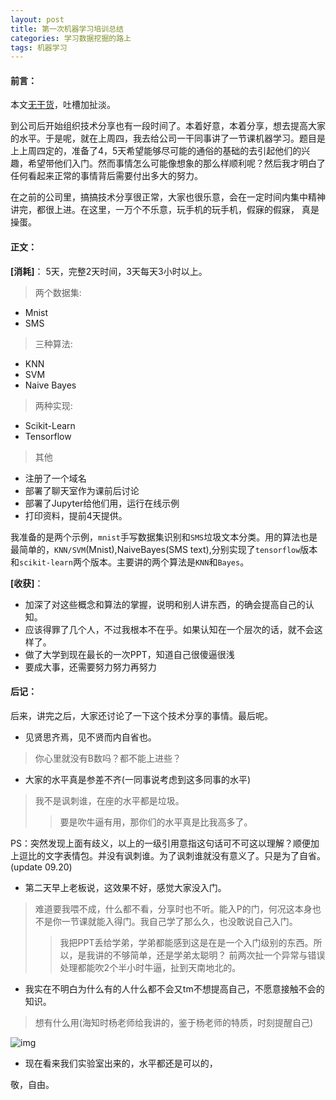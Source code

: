 ```yaml
---
layout: post
title: 第一次机器学习培训总结
categories: 学习数据挖掘的路上
tags: 机器学习 
---
```


#### 前言：

本文[无干货](../assets/ml_training.pptx)，吐槽加扯淡。

到公司后开始组织技术分享也有一段时间了。本着好意，本着分享，想去提高大家的水平。于是呢，就在上周四，我去给公司一干同事讲了一节课机器学习。题目是上上周四定的，准备了4，5天希望能够尽可能的通俗的基础的去引起他们的兴趣，希望带他们入门。然而事情怎么可能像想象的那么样顺利呢？然后我才明白了任何看起来正常的事情背后需要付出多大的努力。

在之前的公司里，搞搞技术分享很正常，大家也很乐意，会在一定时间内集中精神讲完，都很上进。在这里，一万个不乐意，玩手机的玩手机，假寐的假寐，
真是操蛋。


#### 正文：

**[消耗]**：
5天，完整2天时间，3天每天3小时以上。

> 两个数据集:

* Mnist 
* SMS  

> 三种算法:

* KNN
* SVM
* Naive Bayes

> 两种实现:

* Scikit-Learn
* Tensorflow

> 其他

* 注册了一个域名
* 部署了聊天室作为课前后讨论
* 部署了Jupyter给他们用，运行在线示例
* 打印资料，提前4天提供。


我准备的是两个示例，`mnist`手写数据集识别和`SMS`垃圾文本分类。用的算法也是最简单的，`KNN/SVM`(Mnist),NaiveBayes(SMS text),分别实现了`tensorflow`版本和`scikit-learn`两个版本。主要讲的两个算法是`KNN`和`Bayes`。


**[收获]**：
>
* 加深了对这些概念和算法的掌握，说明和别人讲东西，的确会提高自己的认知。
* 应该得罪了几个人，不过我根本不在乎。如果认知在一个层次的话，就不会这样了。
* 做了大学到现在最长的一次PPT，知道自己很傻逼很浅
* 要成大事，还需要努力努力再努力


#### 后记：

后来，讲完之后，大家还讨论了一下这个技术分享的事情。最后呢。

* 见贤思齐焉，见不贤而内自省也。
> 你心里就没有B数吗？都不能上进些？

* 大家的水平真是参差不齐(一同事说考虑到这多同事的水平)
> 我不是讽刺谁，在座的水平都是垃圾。
>>要是吹牛逼有用，那你们的水平真是比我高多了。

PS：突然发现上面有歧义，以上的一级引用意指这句话可不可这以理解？顺便加上逗比的文字表情包。并没有讽刺谁。为了讽刺谁就没有意义了。只是为了自省。(update 09.20)


* 第二天早上老板说，这效果不好，感觉大家没入门。
> 难道要我喂不成，什么都不看，分享时也不听。能入P的门，何况这本身也不是你一节课就能入得门。我自己学了那么久，也没敢说自己入门。
>> 我把PPT丢给学弟，学弟都能感到这是在是一个入门级别的东西。所以，是我讲的不够简单，还是学弟太聪明？
>> 前两次扯一个异常与错误处理都能吹2个半小时牛逼，扯到天南地北的。

* 我实在不明白为什么有的人什么都不会又tm不想提高自己，不愿意接触不会的知识。
> 想有什么用(海知时杨老师给我讲的，鉴于杨老师的特质，时刻提醒自己)

![img](https://img.iami.xyz/images/caodandefenxiang.png)

* 现在看来我们实验室出来的，水平都还是可以的，

敬，自由。
